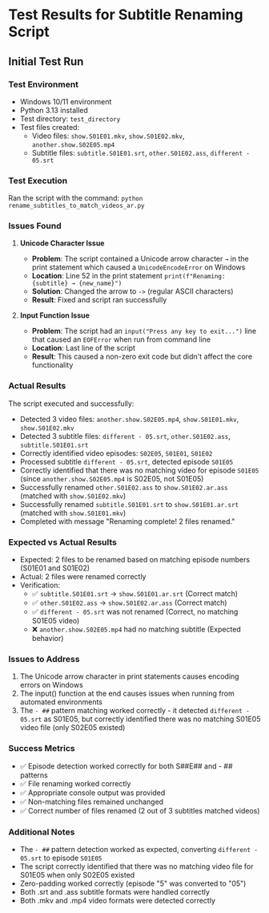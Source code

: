 # Test Results for Subtitle Renaming Script

## Initial Test Run

### Test Environment
- Windows 10/11 environment
- Python 3.13 installed
- Test directory: `test_directory`
- Test files created:
  - Video files: `show.S01E01.mkv`, `show.S01E02.mkv`, `another.show.S02E05.mp4`
  - Subtitle files: `subtitle.S01E01.srt`, `other.S01E02.ass`, `different - 05.srt`

### Test Execution
Ran the script with the command: `python rename_subtitles_to_match_videos_ar.py`

### Issues Found

1. **Unicode Character Issue**
   - **Problem**: The script contained a Unicode arrow character `→` in the print statement which caused a `UnicodeEncodeError` on Windows
   - **Location**: Line 52 in the print statement `print(f"Renaming: {subtitle} → {new_name}")`
   - **Solution**: Changed the arrow to `->` (regular ASCII characters)
   - **Result**: Fixed and script ran successfully

2. **Input Function Issue**
   - **Problem**: The script had an `input("Press any key to exit...")` line that caused an `EOFError` when run from command line
   - **Location**: Last line of the script
   - **Result**: This caused a non-zero exit code but didn't affect the core functionality

### Actual Results
The script executed and successfully:
- Detected 3 video files: `another.show.S02E05.mp4`, `show.S01E01.mkv`, `show.S01E02.mkv`
- Detected 3 subtitle files: `different - 05.srt`, `other.S01E02.ass`, `subtitle.S01E01.srt`
- Correctly identified video episodes: `S02E05`, `S01E01`, `S01E02`
- Processed subtitle `different - 05.srt`, detected episode `S01E05`
- Correctly identified that there was no matching video for episode `S01E05` (since `another.show.S02E05.mp4` is S02E05, not S01E05)
- Successfully renamed `other.S01E02.ass` to `show.S01E02.ar.ass` (matched with `show.S01E02.mkv`)
- Successfully renamed `subtitle.S01E01.srt` to `show.S01E01.ar.srt` (matched with `show.S01E01.mkv`)
- Completed with message "Renaming complete! 2 files renamed."

### Expected vs Actual Results
- Expected: 2 files to be renamed based on matching episode numbers (S01E01 and S01E02)
- Actual: 2 files were renamed correctly
- Verification: 
  - ✅ `subtitle.S01E01.srt` → `show.S01E01.ar.srt` (Correct match)
  - ✅ `other.S01E02.ass` → `show.S01E02.ar.ass` (Correct match)
  - ✅ `different - 05.srt` was not renamed (Correct, no matching S01E05 video)
  - ❌ `another.show.S02E05.mp4` had no matching subtitle (Expected behavior)

### Issues to Address
1. The Unicode arrow character in print statements causes encoding errors on Windows
2. The input() function at the end causes issues when running from automated environments
3. The `- ##` pattern matching worked correctly - it detected `different - 05.srt` as S01E05, but correctly identified there was no matching S01E05 video file (only S02E05 existed)

### Success Metrics
- ✅ Episode detection worked correctly for both S##E## and - ## patterns
- ✅ File renaming worked correctly
- ✅ Appropriate console output was provided
- ✅ Non-matching files remained unchanged
- ✅ Correct number of files renamed (2 out of 3 subtitles matched videos)

### Additional Notes
- The `- ##` pattern detection worked as expected, converting `different - 05.srt` to episode `S01E05`
- The script correctly identified that there was no matching video file for S01E05 when only S02E05 existed
- Zero-padding worked correctly (episode "5" was converted to "05")
- Both .srt and .ass subtitle formats were handled correctly
- Both .mkv and .mp4 video formats were detected correctly